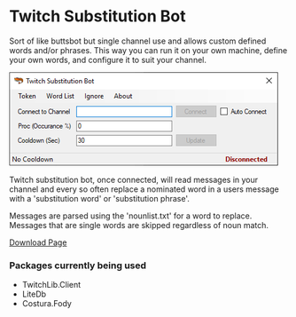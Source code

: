# Twitch Substitution Bot
Sort of like buttsbot but single channel use and allows custom defined words and/or phrases.
This way you can run it on your own machine, define your own words, and configure it to suit your channel.

![Screenshot](FormMain.png?raw=true "Screenshot")

Twitch substitution bot, once connected, will read messages in your channel and every so often replace a nominated word in a users message with a 'substitution word' or 'substitution phrase'.

Messages are parsed using the 'nounlist.txt' for a word to replace.
Messages that are single words are skipped regardless of noun match.

[Download Page](https://github.com/Dr34mR/TwitchSubstitutionBot/releases)

### Packages currently being used
- TwitchLib.Client
- LiteDb
- Costura.Fody
